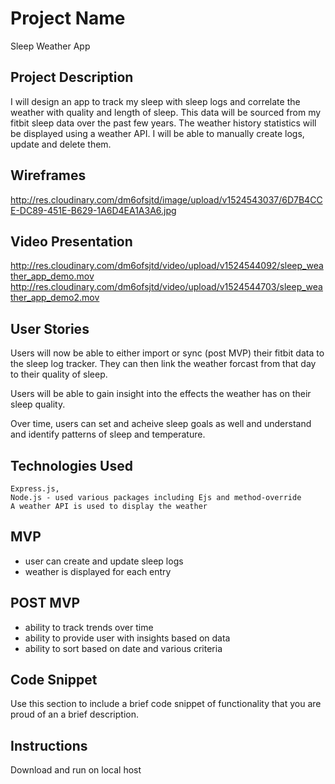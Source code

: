 # Project Name 
Sleep Weather App

## Project Description

I will design an app to track my sleep with sleep logs and correlate the weather with quality and length of sleep. This data will be sourced from my fitbit sleep data over the past few years. The weather history statistics will be displayed using a weather API. I will be able to manually create logs, update and delete them.

## Wireframes

http://res.cloudinary.com/dm6ofsjtd/image/upload/v1524543037/6D7B4CCE-DC89-451E-B629-1A6D4EA1A3A6.jpg

## Video Presentation

http://res.cloudinary.com/dm6ofsjtd/video/upload/v1524544092/sleep_weather_app_demo.mov
http://res.cloudinary.com/dm6ofsjtd/video/upload/v1524544703/sleep_weather_app_demo2.mov

## User Stories

 Users will now be able to either import or sync (post MVP) their fitbit data to the sleep log tracker. They can then link the weather forcast from that day to their quality of sleep.

 Users will be able to gain insight into the effects the weather has on their sleep quality.

 Over time, users can set and acheive sleep goals as well and understand and identify patterns of sleep and temperature.


## Technologies Used

    Express.js, 
    Node.js - used various packages including Ejs and method-override 
    A weather API is used to display the weather


## MVP 

- user can create and update sleep logs
- weather is displayed for each entry


## POST MVP

- ability to track trends over time
- ability to provide user with insights based on data
- ability to sort based on date and  various criteria


## Code Snippet

Use this section to include a brief code snippet of functionality that you are proud of an a brief description.  

## Instructions

Download and run on local host 

